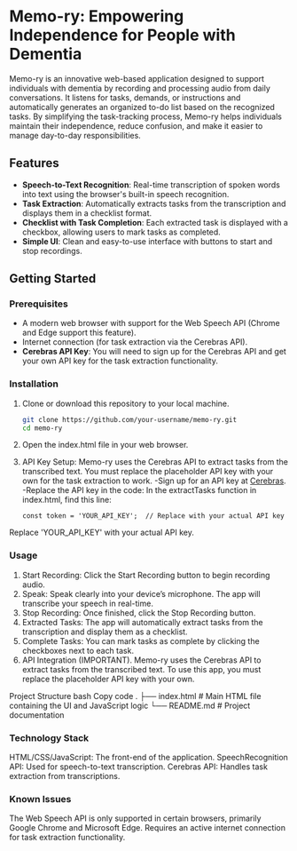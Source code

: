 # Memo-ry: Empowering Independence for People with Dementia

Memo-ry is an innovative web-based application designed to support individuals with dementia by recording and processing audio from daily conversations. 
It listens for tasks, demands, or instructions and automatically generates an organized to-do list based on the recognized tasks. 
By simplifying the task-tracking process, Memo-ry helps individuals maintain their independence, reduce confusion, and make it easier to manage day-to-day responsibilities.

## Features

- **Speech-to-Text Recognition**: Real-time transcription of spoken words into text using the browser's built-in speech recognition.
- **Task Extraction**: Automatically extracts tasks from the transcription and displays them in a checklist format.
- **Checklist with Task Completion**: Each extracted task is displayed with a checkbox, allowing users to mark tasks as completed.
- **Simple UI**: Clean and easy-to-use interface with buttons to start and stop recordings.

## Getting Started

### Prerequisites

- A modern web browser with support for the Web Speech API (Chrome and Edge support this feature).
- Internet connection (for task extraction via the Cerebras API).
- **Cerebras API Key**: You will need to sign up for the Cerebras API and get your own API key for the task extraction functionality.

### Installation

1. Clone or download this repository to your local machine.

   ```bash
   git clone https://github.com/your-username/memo-ry.git
   cd memo-ry
   
2. Open the index.html file in your web browser.
3. API Key Setup: Memo-ry uses the Cerebras API to extract tasks from the transcribed text. You must replace the placeholder API key with your own for the task extraction to work.
  -Sign up for an API key at [Cerebras]([url](https://cloud.cerebras.ai/)).
  -Replace the API key in the code:
   In the extractTasks function in index.html, find this line:
      ```
      const token = 'YOUR_API_KEY';  // Replace with your actual API key
Replace 'YOUR_API_KEY' with your actual API key.


### Usage
1. Start Recording: Click the Start Recording button to begin recording audio.
2. Speak: Speak clearly into your device’s microphone. The app will transcribe your speech in real-time.
3. Stop Recording: Once finished, click the Stop Recording button.
4. Extracted Tasks: The app will automatically extract tasks from the transcription and display them as a checklist.
5. Complete Tasks: You can mark tasks as complete by clicking the checkboxes next to each task.
6. API Integration (IMPORTANT). Memo-ry uses the Cerebras API to extract tasks from the transcribed text.
To use this app, you must replace the placeholder API key with your own.


Project Structure
bash
Copy code
.
├── index.html          # Main HTML file containing the UI and JavaScript logic
└── README.md           # Project documentation

### Technology Stack
HTML/CSS/JavaScript: The front-end of the application.
SpeechRecognition API: Used for speech-to-text transcription.
Cerebras API: Handles task extraction from transcriptions.

### Known Issues
The Web Speech API is only supported in certain browsers, primarily Google Chrome and Microsoft Edge.
Requires an active internet connection for task extraction functionality.
